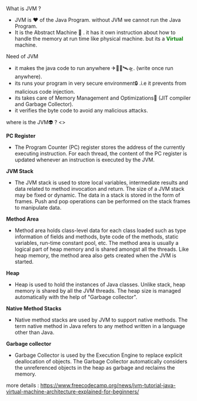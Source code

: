 What is JVM ?

- JVM is ❤ of the Java Program. without JVM we cannot run the Java Program.
- It is the Abstract Machine 👀 . it has it own instruction about how to handle the memory at run time like physical machine.
  but its a <span style="color:green">**Virtual**</span> machine.
  
Need of JVM 

- it makes the java code to run anywhere ✈🛫🛬🛰🛸. (write once run anywhere).
- its runs your program in very secure environment🔒 .i.e it prevents from malicious code injection.
- its takes care of Memory Management and Optimizations🚀 (JIT compiler and Garbage Collector).
- it verifies the byte code to avoid any malicious attacks.

where is the JVM👽 ?
<<image>>


**PC Register**
- The Program Counter (PC) register stores the address of  the currently executing instruction. For each thread, the content of the PC register is updated whenever an instruction is executed by the JVM.


**JVM Stack**
- The JVM stack is used to store local variables, intermediate results and data related to method invocation and return. The size of a JVM stack may be fixed or dynamic. The data in a stack is stored in the form of frames. Push and pop operations can be performed on the stack frames to manipulate data.

**Method Area**  
- Method area holds class-level data for each class loaded such as type information of fields and methods, byte code of the methods, static variables, run-time constant pool, etc. The method area is usually a logical part of heap memory and is shared amongst all the threads. Like heap memory, the method area also gets created when the JVM is started.

**Heap**  
- Heap is used to hold the instances of Java classes. Unlike stack, heap memory is shared by all the JVM threads. The heap size is managed automatically with the help of "Garbage collector".

**Native Method Stacks**  
- Native method stacks are used by JVM to support native methods. The  term native method in Java refers to any method written in a language other than Java.

**Garbage collector**
- Garbage Collector is used by the Execution Engine to replace explicit deallocation of objects. The Garbage Collector automatically considers the unreferenced objects in the heap as garbage and reclaims the memory.


more details : 
https://www.freecodecamp.org/news/jvm-tutorial-java-virtual-machine-architecture-explained-for-beginners/
